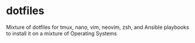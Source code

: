 # dotfiles
Mixture of dotfiles for tmux, nano, vim, neovim, zsh, and Ansible playbooks to install it on a mixture of Operating Systems

